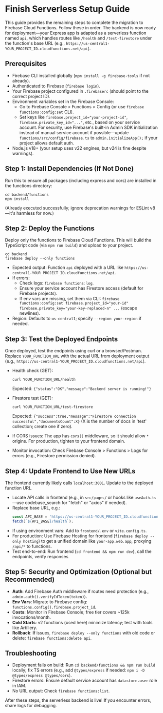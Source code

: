 # Finish Serverless Setup Guide

This guide provides the remaining steps to complete the migration to Firebase Cloud Functions. Follow these in order. The backend is now ready for deployment—your Express app is adapted as a serverless function named `api`, which handles routes like `/health` and `/test-firestore` under the function's base URL (e.g., `https://us-central1-YOUR_PROJECT_ID.cloudfunctions.net/api`).

## Prerequisites
- Firebase CLI installed globally (`npm install -g firebase-tools` if not already).
- Authenticated to Firebase (`firebase login`).
- Your Firebase project configured in `.firebaserc` (should point to the correct project ID).
- Environment variables set in the Firebase Console:
  - Go to Firebase Console > Functions > Config (or use `firebase functions:config:set` CLI).
  - Set keys like `firebase.project_id="your-project-id"`, `firebase.private_key_id="..."`, etc., based on your service account. For security, use Firebase's built-in Admin SDK initialization instead of manual service account if possible—update `functions/src/config/firebase.ts` to `admin.initializeApp();` if your project allows default auth.
- Node.js v18+ (your setup uses v22 engines, but v24 is fine despite warnings).

## Step 1: Install Dependencies (If Not Done)
Run this to ensure all packages (including express and cors) are installed in the functions directory:
```
cd backend/functions
npm install
```
(Already executed successfully; ignore deprecation warnings for ESLint v8—it's harmless for now.)

## Step 2: Deploy the Functions
Deploy only the functions to Firebase Cloud Functions. This will build the TypeScript code (via `npm run build`) and upload to your project.
```
cd backend
firebase deploy --only functions
```
- Expected output: Function `api` deployed with a URL like `https://us-central1-YOUR_PROJECT_ID.cloudfunctions.net/api`.
- If errors:
  - Check logs: `firebase functions:log`.
  - Ensure your service account has Firestore access (default for Firebase projects).
  - If env vars are missing, set them via CLI: `firebase functions:config:set firebase.project_id="your-id" firebase.private_key="your-key-replaced-n" ...` (escape newlines).
- Region: Defaults to `us-central1`; specify `--region your-region` if needed.

## Step 3: Test the Deployed Endpoints
Once deployed, test the endpoints using curl or a browser/Postman. Replace `YOUR_FUNCTION_URL` with the actual URL from deployment output (e.g., `https://us-central1-YOUR_PROJECT_ID.cloudfunctions.net/api`).

- Health check (GET):
  ```
  curl YOUR_FUNCTION_URL/health
  ```
  Expected: `{"status":"OK","message":"Backend server is running!"}`

- Firestore test (GET):
  ```
  curl YOUR_FUNCTION_URL/test-firestore
  ```
  Expected: `{"success":true,"message":"Firestore connection successful","documentsCount":X}` (X is the number of docs in 'test' collection; create one if zero).

- If CORS issues: The app has `cors()` middleware, so it should allow `*` origins. For production, tighten to your frontend domain.

- Monitor invocation: Check Firebase Console > Functions > Logs for errors (e.g., Firestore permission denied).

## Step 4: Update Frontend to Use New URLs
The frontend currently likely calls `localhost:3001`. Update to the deployed function URL.

- Locate API calls in frontend (e.g., in `src/pages/` or hooks like `useAuth.ts`—use codebase_search for "fetch" or "axios" if needed).
- Replace base URL, e.g.:
  ```typescript
  const API_BASE = 'https://us-central1-YOUR_PROJECT_ID.cloudfunctions.net/api';
  fetch(`${API_BASE}/health`);
  ```
- If using environment vars: Add to `frontend/.env` or `vite.config.ts`.
- For production: Use Firebase Hosting for frontend (`firebase deploy --only hosting`) to get a unified domain like `your-app.web.app`, proxying `/api/*` to functions.
- Test end-to-end: Run frontend (`cd frontend && npm run dev`), call the endpoints, verify responses.

## Step 5: Security and Optimization (Optional but Recommended)
- **Auth**: Add Firebase Auth middleware if routes need protection (e.g., `admin.auth().verifyIdToken(token)`).
- **Env Vars**: Migrate to Firebase config: `functions.config().firebase.project_id`.
- **Costs**: Monitor in Firebase Console; free tier covers ~125k invocations/month.
- **Cold Starts**: v2 functions (used here) minimize latency; test with tools like Artillery.
- **Rollback**: If issues, `firebase deploy --only functions` with old code or delete: `firebase functions:delete api`.

## Troubleshooting
- Deployment fails on build: Run `cd backend/functions && npm run build` locally; fix TS errors (e.g., add `@types/express` if needed: `npm i -D @types/express @types/cors`).
- Firestore errors: Ensure default service account has `datastore.user` role in IAM.
- No URL output: Check `firebase functions:list`.

After these steps, the serverless backend is live! If you encounter errors, share logs for debugging.